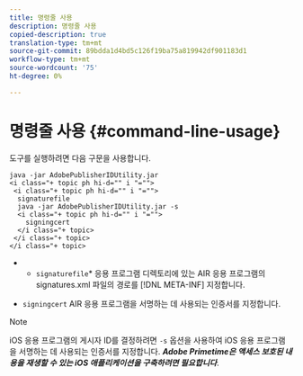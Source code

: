 ```yaml
---
title: 명령줄 사용
description: 명령줄 사용
copied-description: true
translation-type: tm+mt
source-git-commit: 89bdda1d4bd5c126f19ba75a819942df901183d1
workflow-type: tm+mt
source-wordcount: '75'
ht-degree: 0%

---
```



# 명령줄 사용 {#command-line-usage}

도구를 실행하려면 다음 구문을 사용합니다.

```
java -jar AdobePublisherIDUtility.jar 
<i class="+ topic ph hi-d="" i "="">
 <i class="+ topic ph hi-d="" i "="">
  signaturefile 
  java -jar AdobePublisherIDUtility.jar -s 
  <i class="+ topic ph hi-d="" i "="">
    signingcert
  </i class="+ topic>
 </i class="+ topic>
</i class="+ topic>
```

* 
   * `signaturefile`* 응용 프로그램 디렉토리에 있는 AIR 응용 프로그램의 signatures.xml 파일의 경로를  [!DNL META-INF] 지정합니다.

* `signingcert` AIR 응용 프로그램을 서명하는 데 사용되는 인증서를 지정합니다.

>[!NOTE]
>
>iOS 응용 프로그램의 게시자 ID를 결정하려면 `-s` 옵션을 사용하여 iOS 응용 프로그램을 서명하는 데 사용되는 인증서를 지정합니다. ***Adobe Primetime은 액세스 보호된 내용을 재생할 수 있는 iOS 애플리케이션을 구축하려면 필요합니다***.

